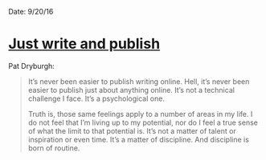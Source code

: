 Date: 9/20/16

# [Just write and publish](http://patdryburgh.com/blog/just-write-and-publish/)

Pat Dryburgh:

> It’s never been easier to publish writing online. Hell, it’s never been easier to publish just about anything online. It’s not a technical challenge I face. It’s a psychological one.
> 
> Truth is, those same feelings apply to a number of areas in my life. I do not feel that I’m living up to my potential, nor do I feel a true sense of what the limit to that potential is. It’s not a matter of talent or inspiration or even time. It’s a matter of discipline. And discipline is born of routine.